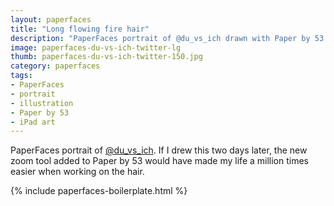 ```yaml
---
layout: paperfaces
title: "Long flowing fire hair"
description: "PaperFaces portrait of @du_vs_ich drawn with Paper by 53 on an iPad."
image: paperfaces-du-vs-ich-twitter-lg
thumb: paperfaces-du-vs-ich-twitter-150.jpg
category: paperfaces
tags: 
- PaperFaces
- portrait
- illustration
- Paper by 53
- iPad art
---
```


PaperFaces portrait of [@du_vs_ich](http://twitter.com/du_vs_ich). If I drew this two days later, the new zoom tool added to Paper by 53 would have made my life a million times easier when working on the hair.

{% include paperfaces-boilerplate.html %}